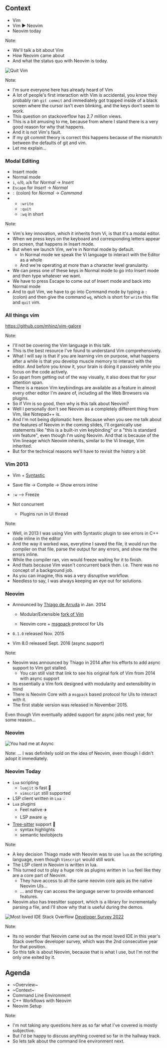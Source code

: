 <!-- .slide: data-background-image="slides/res/cppcon-bloomberg-dark-chapter-intro-1280x720.png" -->
## Context

- Vim
- Vim ▶️ Neovim
- Neovim today

Note:
- We'll talk a bit about Vim
- How Neovim came about
- And what the status quo with Neovim is today.

<!-- next slide -->


<!-- .slide: data-background-image="slides/res/cppcon-bloomberg-dark-content-1280x720.png" -->
![Quit Vim](slides/res/quit-vim.png)

Note:
- I'm sure everyone here has already heard of Vim
- A lot of people's first interaction with Vim is accidental, you know they
  probably ran `git commit` and immediately got trapped inside of a black
  screen where the cursor isn't even blinking, and the keys don't seem to work.
- This question on stackoverflow has 2.7 million views.
- This is a bit amusing to me, because from where I stand there is a very good
  reason for why that happens.
- And it is not Vim's fault.
- If my git commit theory is correct this happens because of the mismatch
  between the defaults of git and vim.
- Let me explain...

<!-- next slide -->


<!-- .slide: data-background-image="slides/res/cppcon-bloomberg-dark-content-1280x720.png" -->
### Modal Editing

- Insert mode
- Normal mode
- <!-- .element: class="fragment" -->
  `i`, `o`/`O`, `a`/`A` for _Normal_ -> _Insert_ 
- <!-- .element: class="fragment" -->
  `Escape` for _Insert_ -> _Normal_
- <!-- .element: class="fragment" -->
  `:` (colon) for _Normal_ -> _Command_ 
- <!-- .element: class="fragment" -->
  - `:write`
  - `:quit`
  - `:wq` in short

Note:
- Vim's key innovation, which it inherits from Vi, is that it's a modal editor.
- When we press keys on the keyboard and corresponding letters appear on
  screen, that happens in Insert mode.
- But when we launch Vim, we're in Normal mode by default.
  - In Normal mode we speak the Vi language to interact with the Editor as
    a whole
  - And we're operating at more than a character level granularity.
- We can press one of these keys in Normal mode to go into Insert mode and then
  type whatever we want.
- We have to press Escape to come out of Insert mode and back into Normal mode
- And to quit Vim, we have to go into Command mode by typing a `:` (colon) and
  then give the command `wq`, which is short for `write` this file and `quit`
  vim.

<!-- next slide -->


<!-- .slide: data-background-image="slides/res/cppcon-bloomberg-dark-content-1280x720.png" -->
### All things vim

https://github.com/mhinz/vim-galore

Note:
- I'll not be covering the Vim language in this talk.
- This is the best resource I've found to understand Vim comprehensively.
- What I will say is that if you are learning vim on purpose, what happens
  after a while is that you develop muscle memory to interact with the editor.
  And before you know it, your brain is doing it passively while you focus on
  the code actively.
- So apart from getting out of the way visually, it also does that for your
  attention span.
- There is a reason Vim keybindings are available as a feature in almost every
  other editor I'm aware of, including all the Web Browsers via plugins.
- So if Vim is so good, then why is this talk about Neovim?
- Well I personally don't see Neovim as a completely different thing from Vim,
  like Notepad++ is.
- And I'm not being diplomatic here. Because when you see me talk about the
  features of Neovim in the coming slides, I'll organically use statements like
  "this is a built-in vim keybinding" or a "this is standard vim feature", even
  though I'm using Neovim. And that is because of the Vim lineage which Neovim
  inherits, similar to the Vi lineage, Vim inherited.
- But for the technical reasons we'll have to revisit the history a bit

<!-- next slide -->


<!-- .slide: data-background-image="slides/res/cppcon-bloomberg-dark-content-1280x720.png" -->
### Vim 2013

- <!-- .element: class="fragment" -->
  Vim + [Syntastic][syntastic]
- <!-- .element: class="fragment" -->
  Save file -> Compile -> Show errors inline
- <!-- .element: class="fragment" -->
  `:w` --> Freeze
- <!-- .element: class="fragment" -->
  Not concurrent

  - Plugins run in UI thread

[syntastic]: https://github.com/vim-syntastic/syntastic

Note:
- Well, in 2013 I was using Vim with Syntastic plugin to see errors in C++ code
  inline in the editor
- And the way it worked was, everytime I saved the file, it would run the compiler on that file, parse the output for any errors, and show me the errors inline.
- While the compiler ran, vim would freeze waiting for it to finish.
- And thats because Vim wasn't concurrent back then. i.e. There was no concept
  of a background job.
- As you can imagine, this was a very disruptive workflow.
- Needless to say, I was always keeping an eye out for solutions.

<!-- next slide -->


<!-- .slide: data-background-image="slides/res/cppcon-bloomberg-dark-content-1280x720.png" -->
### Neovim

- Announced by [Thiago de Arruda][tarruda] in Jan. 2014

  - Modular/Extensible [fork of Vim][tarruda-vim]

  - Neovim core + [msgpack][msgpack] protocol for UIs

- <!-- .element: class="fragment" -->
  `0.1.0` released Nov. 2015

- <!-- .element: class="fragment" -->
  Vim 8.0 released Sept. 2016 (async support)

[tarruda]: https://github.com/tarruda
[tarruda-vim]: https://github.com/tarruda/vim/tree/3ee76edb7af5d82c551194cd2026fd7ab92fc404
[msgpack]: https://msgpack.org/

Note:
- Neovim was announced by Thiago in 2014 after his efforts to add async support
  to Vim got stalled.
  - You can still visit that link to see his original fork of Vim from 2014
    with async support
- Its essentially a Vim fork designed with modularity and extensibility in mind
- There is Neovim Core with a `msgpack` based protocol for UIs to interact with it.
- The first stable version was released in November 2015.

Even though Vim eventually added support for async jobs next year, for some
reason...

<!-- next slide -->


<!-- .slide: data-background-image="slides/res/cppcon-bloomberg-dark-content-1280x720.png" -->
### Neovim

![You had me at Async](slides/res/jerry-mcguire-async.jpg)

Note:
... I was definitely sold on the idea of Neovim, even though I didn't adopt it
immediately.

<!-- next slide -->


<!-- .slide: data-background-image="slides/res/cppcon-bloomberg-dark-content-1280x720.png" -->
### Neovim Today

- `Lua` scripting
  - `luajit` is fast 🚀
  - `vimscript` still supported
- <!-- .element: class="fragment" -->
  LSP client written in `Lua` 💡
- <!-- .element: class="fragment" -->
  `Lua` plugins
  - Feel native ✈️
  - LSP aware 🛸
- <!-- .element: class="fragment" -->
  [Tree-sitter] support 🌲
  - syntax highlights
  - semantic textobjects

[tree-sitter]: https://tree-sitter.github.io/

Note:
- A key decision Thiago made with Neovim was to use `lua` as the scripting
  language, even though `Vimscript` would still work.
- The LSP client in Neovim is written in lua.
- This turned out to play a huge role as plugins written in `lua` feel like
  they are a core part of Neovim.
  - They have access to all the same neovim core apis as the native Neovim
    UIs...
  - ... and they can access the language server to provide enhanced features.
- Neovim also has treesitter support, which is a library for incrementally
  parsing a file, and I'll show why that is useful during the demos.

<!-- next slide -->


<!-- .slide: data-background-image="slides/res/cppcon-bloomberg-dark-content-1280x720.png" -->

![Most loved IDE](slides/res/so-dev-survey-neovim-brave_20220908_113601_mby7MzyCMR.png)
Stack Overflow [Developer Survey 2022][so-dev-survey-2022]

[so-dev-survey-2022]: https://survey.stackoverflow.co/2022/#section-most-loved-dreaded-and-wanted-integrated-development-environment

Note:
- Its no wonder that Neovim came out as the most loved IDE in this year's Stack
  overflow developer survey, which was the 2nd consecutive year for that
  position.
- So this talk is about Neovim, because that is what I use, but I'm not the
  only one exited by it.

<!-- next slide -->


<!-- .slide: data-background-image="slides/res/cppcon-bloomberg-dark-chapter-intro-1280x720.png" -->
## Agenda

- ~Overview~
- ~Context~
- Command Line Environment <!-- .element: class="fragment grow highlight-green" -->
- C++ Workflows with Neovim
- Neovim Setup

Note:
- I'm not taking any questions here as so far what I've covered is mostly
  subjective.
- But I'd be happy to discuss anything covered so far in the hallway track.
- So lets talk about the command line environment next.
